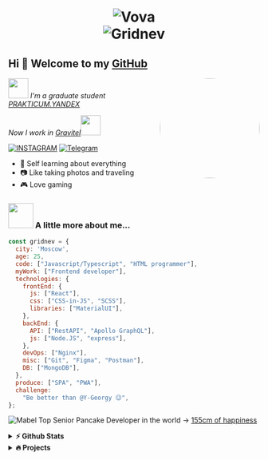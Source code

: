 <h1 align="center">
<img src="https://svgur.com/i/Zuu.svg" alt="Vova" /><br/>
<img src="https://svgur.com/i/ZvP.svg" alt="Gridnev"/>
</h1>


## Hi 👋 Welcome to my [GitHub](https://github.com/m3rcyk1ng) 

<img align='right' src="https://s6.gifyu.com/images/catb4b082c2f7efb579.gif" width="200" style='border-radius: 100%'>
<p><img src="https://d2w9rnfcy7mm78.cloudfront.net/751685/original_ade25d916321606c246dbbe67886c3ee.gif?1477860871?bc=1" width="40">
<em> I'm a graduate student <a href="https://praktikum.yandex.ru/">PRAKTICUM.YANDEX</a> 
</em></p></p>
<em> Now I work in <a href="https://www.gravitel.ru/">Gravitel</a><img src="https://images-wixmp-ed30a86b8c4ca887773594c2.wixmp.com/i/d2184555-e20e-4b10-9d9c-efd19284cba5/d5gcmic-a961a215-d9b3-479a-8fdf-7082e2aac027.gif" width="40"></em>

[![INSTAGRAM](https://i.imgur.com/x1Icklo.png)](https://www.instagram.com/vova.gridnev/)
[![Telegram](https://i.imgur.com/NBn2VyL.png)](https://t.me/unmercy)

* 📖 Self learning about everything
* 📷 Like taking photos and traveling
* 🎮 Love gaming

### <img src="https://img1.picmix.com/output/stamp/tiny/6/8/7/7/1257786_07917.gif" width="50"> A little more about me...

```javascript
const gridnev = {
  city: 'Moscow',
  age: 25,
  code: ["Javascript/Typescript", "HTML programmer"],
  myWork: ["Frontend developer"],
  technologies: {
    frontEnd: {
      js: ["React"],
      css: ["CSS-in-JS", "SCSS"],
      libraries: ["MaterialUI"],
    },
    backEnd: {
      API: ["RestAPI", "Apollo GraphQL"],
      js: ["Node.JS", "express"],
    },
    devOps: ["Nginx"],
    misc: ["Git", "Figma", "Postman"],
    DB: ["MongoDB"],
  },
  produce: ["SPA", "PWA"],
  challenge:
    "Be better than @Y-Georgy 😉",
};
```
![Mabel](https://images-wixmp-ed30a86b8c4ca887773594c2.wixmp.com/i/af2f2f71-d0cc-4f12-a995-ba904be665f4/d8x5a29-0ca98a23-7b3b-4a73-ae54-6992a5231e01.gif) Top Senior Pancake Developer in the world → [155cm of happiness](https://github.com/reenaBoo)

<details>	
  <summary><b>⚡ Github Stats</b></summary>
<img height="160em" src="https://github-readme-stats.vercel.app/api?username=m3rcyk1ng&theme=tokyonight&show_icons=true&hide_border=true&&count_private=true&include_all_commits=true" />
<img height="160em" src="https://github-readme-stats.vercel.app/api/top-langs/?username=m3rcyk1ng&theme=tokyonight&exclude_repo=KNN-Image-Classification&show_icons=true&hide_border=true&layout=compact&langs_count=8"/>
</details>

<details>	
  <summary><b>🔥 Projects </b></summary>

To be continued... 

